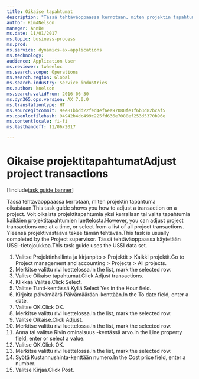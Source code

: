 ```yaml
--- 
title: Oikaise tapahtumat
description: "Tässä tehtäväoppaassa kerrotaan, miten projektin tapahtuma oikaistaan."
author: KimANelson
manager: AnnBe
ms.date: 11/01/2017
ms.topic: business-process
ms.prod: 
ms.service: dynamics-ax-applications
ms.technology: 
audience: Application User
ms.reviewer: twheeloc
ms.search.scope: Operations
ms.search.region: Global
ms.search.industry: Service industries
ms.author: knelson
ms.search.validFrom: 2016-06-30
ms.dyn365.ops.version: AX 7.0.0
ms.translationtype: HT
ms.sourcegitcommit: 9ee81bbdd22fed4ef6ea97080fe1f6b3d82bcaf5
ms.openlocfilehash: 94942b4dc499c225fd636e7080ef253d5370b96e
ms.contentlocale: fi-fi
ms.lasthandoff: 11/06/2017

---
```

# <a name="adjust-project-transactions"></a><span data-ttu-id="98bff-103">Oikaise projektitapahtumat</span><span class="sxs-lookup"><span data-stu-id="98bff-103">Adjust project transactions</span></span>

[!include[task guide banner](../../includes/task-guide-banner.md)]

<span data-ttu-id="98bff-104">Tässä tehtäväoppaassa kerrotaan, miten projektin tapahtuma oikaistaan.</span><span class="sxs-lookup"><span data-stu-id="98bff-104">This task guide shows you how to adjust a transaction on a project.</span></span> <span data-ttu-id="98bff-105">Voit oikaista projektitapahtumia yksi kerrallaan tai valita tapahtumia kaikkien projektitapahtumien luettelosta.</span><span class="sxs-lookup"><span data-stu-id="98bff-105">However, you can adjust project transactions one at a time, or select from a list of all project transactions.</span></span> <span data-ttu-id="98bff-106">Yleensä projektivastaava tekee tämän tehtävän.</span><span class="sxs-lookup"><span data-stu-id="98bff-106">This task is usually completed by the Project supervisor.</span></span> <span data-ttu-id="98bff-107">Tässä tehtäväoppaassa käytetään USSI-tietojoukkoa.</span><span class="sxs-lookup"><span data-stu-id="98bff-107">This task guide uses the USSI data set.</span></span>

1. <span data-ttu-id="98bff-108">Valitse Projektinhallinta ja kirjanpito > Projektit > Kaikki projektit.</span><span class="sxs-lookup"><span data-stu-id="98bff-108">Go to Project management and accounting > Projects > All projects.</span></span> 
2. <span data-ttu-id="98bff-109">Merkitse valittu rivi luettelossa.</span><span class="sxs-lookup"><span data-stu-id="98bff-109">In the list, mark the selected row.</span></span> 
3. <span data-ttu-id="98bff-110">Valitse Oikaise tapahtumat.</span><span class="sxs-lookup"><span data-stu-id="98bff-110">Click Adjust transactions.</span></span> 
4. <span data-ttu-id="98bff-111">Klikkaa Valitse.</span><span class="sxs-lookup"><span data-stu-id="98bff-111">Click Select.</span></span> 
5. <span data-ttu-id="98bff-112">Valitse Tunti-kentässä Kyllä.</span><span class="sxs-lookup"><span data-stu-id="98bff-112">Select Yes in the Hour field.</span></span> 
6. <span data-ttu-id="98bff-113">Kirjoita päivämäärä Päivämäärään-kenttään.</span><span class="sxs-lookup"><span data-stu-id="98bff-113">In the To date field, enter a date.</span></span> 
7. <span data-ttu-id="98bff-114">Valitse OK.</span><span class="sxs-lookup"><span data-stu-id="98bff-114">Click OK.</span></span> 
8. <span data-ttu-id="98bff-115">Merkitse valittu rivi luettelossa.</span><span class="sxs-lookup"><span data-stu-id="98bff-115">In the list, mark the selected row.</span></span> 
9. <span data-ttu-id="98bff-116">Valitse Oikaise.</span><span class="sxs-lookup"><span data-stu-id="98bff-116">Click Adjust.</span></span> 
10. <span data-ttu-id="98bff-117">Merkitse valittu rivi luettelossa.</span><span class="sxs-lookup"><span data-stu-id="98bff-117">In the list, mark the selected row.</span></span> 
11. <span data-ttu-id="98bff-118">Anna tai valitse Rivin ominaisuus -kentässä arvo.</span><span class="sxs-lookup"><span data-stu-id="98bff-118">In the Line property field, enter or select a value.</span></span> 
12. <span data-ttu-id="98bff-119">Valitse OK.</span><span class="sxs-lookup"><span data-stu-id="98bff-119">Click OK.</span></span> 
13. <span data-ttu-id="98bff-120">Merkitse valittu rivi luettelossa.</span><span class="sxs-lookup"><span data-stu-id="98bff-120">In the list, mark the selected row.</span></span> 
14. <span data-ttu-id="98bff-121">Syötä Kustannushinta-kenttään numero.</span><span class="sxs-lookup"><span data-stu-id="98bff-121">In the Cost price field, enter a number.</span></span> 
15. <span data-ttu-id="98bff-122">Valitse Kirjaa.</span><span class="sxs-lookup"><span data-stu-id="98bff-122">Click Post.</span></span> 

